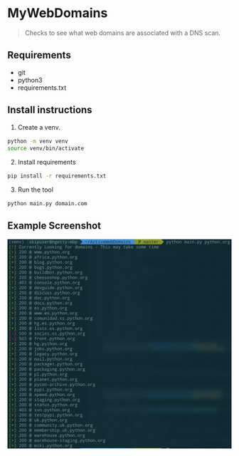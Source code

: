 # MyWebDomains
> Checks to see what web domains are associated with a DNS scan.

## Requirements
- git
- python3
- requirements.txt


## Install instructions
1. Create a venv.
```sh
python -m venv venv
source venv/bin/activate
```

2. Install requirements
```sh
pip install -r requirements.txt
```

3. Run the tool
```sh
python main.py domain.com
```

## Example Screenshot
![](examples/example.png)